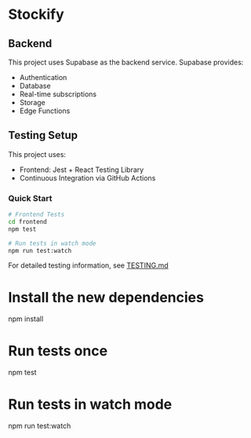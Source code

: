 # Stockify

## Backend
This project uses Supabase as the backend service. Supabase provides:
- Authentication
- Database
- Real-time subscriptions
- Storage
- Edge Functions

## Testing Setup

This project uses:
- Frontend: Jest + React Testing Library
- Continuous Integration via GitHub Actions

### Quick Start

```bash
# Frontend Tests
cd frontend
npm test

# Run tests in watch mode
npm run test:watch
```

For detailed testing information, see [TESTING.md](TESTING.md)

# Install the new dependencies
npm install

# Run tests once
npm test

# Run tests in watch mode
npm run test:watch


